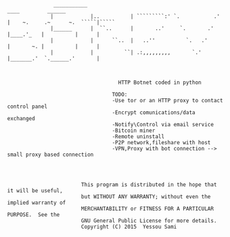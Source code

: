 
                                      
                                      
                                      
                                      

                   ___________                                             ____         ______                
                  |            |..          | `````````:' `.           .' |    ~.     .~      ~.  `````|````` 
                  |______      |  ``..      |       ..'     `.       .'   |____.'_   |          |      |      
                  |            |      ``..  |   ..''          `.   .'     |       ~. |          |      |      
                  |            |          ``| .:,,,,,,,,,       `.'       |_______.'  `.______.'       |      
                                                                                            


                                        HTTP Botnet coded in python
                                        
                                      TODO: 
                                      -Use tor or an HTTP proxy to contact control panel
                                      -Encrypt comunications/data exchanged
                                      -Notify\Control via email service 
                                      -Bitcoin miner
                                      -Remote uninstall
                                      -P2P network,fileshare with host
                                      -VPN,Proxy with bot connection --> small proxy based connection 
                                      



                            This program is distributed in the hope that it will be useful,
                            but WITHOUT ANY WARRANTY; without even the implied warranty of
                            MERCHANTABILITY or FITNESS FOR A PARTICULAR PURPOSE.  See the
                            GNU General Public License for more details.
                            Copyright (C) 2015  Yessou Sami
